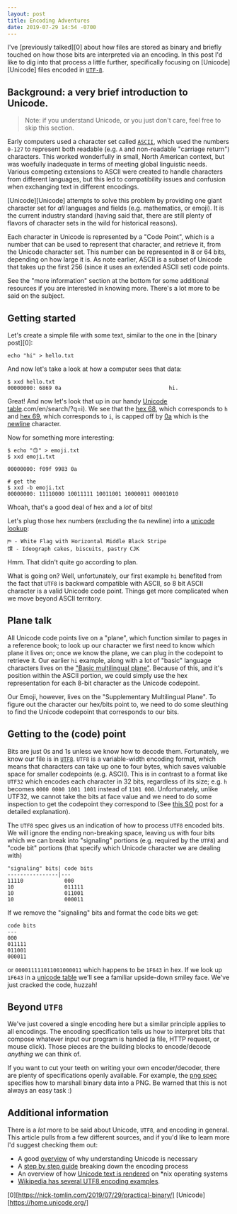 ```yaml
---
layout: post
title: Encoding Adventures
date: 2019-07-29 14:54 -0700
---
```


I've [previously talked][0] about how files are stored as binary and briefly touched on how those bits are interpreted via an encoding. In this post I'd like to dig into that process a little further, specifically focusing on [Unicode][Unicode] files encoded in [`UTF-8`](https://en.wikipedia.org/wiki/UTF-8).


Background: a very brief introduction to Unicode.
---

> Note: if you understand Unicode, or you just don't care, feel free to skip this section.

Early computers used a character set called [`ASCII`](https://en.wikipedia.org/wiki/ASCII), which used the numbers `0-127` to represent both readable (e.g. `A` and non-readable "carriage return") characters. This worked wonderfully in small, North American context, but was woefully inadequate in terms of meeting global linguistic needs. Various competing extensions to ASCII were created to handle characters from different languages, but this led to compatibility issues and confusion when exchanging text in different encodings.

[Unicode][Unicode] attempts to solve this problem by providing one giant character set for _all_ languages and fields (e.g. mathematics, or emoji). It is the current industry standard (having said that, there are still plenty of flavors of character sets in the wild for historical reasons).

Each character in Unicode is represented by a "Code Point", which is a number that can be used to represent that character, and retrieve it, from the Unicode character set. This number can be represented in 8 or 64 bits, depending on how large it is. As note earlier, ASCII is a subset of Unicode that takes up the first 256 (since it uses an extended ASCII set) code points.

See the "more information" section at the bottom for some additional resources if you are interested in knowing more. There's a lot more to be said on the subject.


Getting started
---

Let's create a simple file with some text, similar to the one in the [binary post][0]:

```
echo "hi" > hello.txt
```

And now let's take a look at how a computer sees that data:


```
$ xxd hello.txt
00000000: 6869 0a                                  hi.
```

Great! And now let's look that up in our handy [Unicode table](https://unicode-table.com).com/en/search/?q=i). We see that the [hex 68](https://unicode-table.com/en/0068/), which corresponds to `h` and [hex 69](https://unicode-table.com/en/0069/), which corresponds to `i`, is capped off by [0a](https://unicode-table.com/en/000A/) which is the [newline](https://en.wikipedia.org/wiki/Newline#Representation) character.

Now for something more interesting:


```
$ echo "🙃" > emoji.txt
$ xxd emoji.txt

00000000: f09f 9983 0a                             

# get the 
$ xxd -b emoji.txt
00000000: 11110000 10011111 10011001 10000011 00001010
```

Whoah, that's a good deal of hex and a _lot_ of bits! 

Let's plug those hex numbers (excluding the `0a` newline) into a [unicode lookup](https://unicode-table.com/en/search/?q=f09f+9983):

```
⛿ - White Flag with Horizontal Middle Black Stripe
馃 - Ideograph cakes, biscuits, pastry CJK
```

Hmm. That didn't quite go according to plan.

What is going on? Well, unfortunately, our first example `hi` benefited from the fact that `UTF8` is backward compatible with ASCII, so 8 bit ASCII character is a valid Unicode code point. Things get more complicated when we move beyond ASCII territory. 


Plane talk
---

All Unicode code points live on a "plane", which function similar to pages in a reference book; to look up our character we first need to know which plane it lives on; once we know the plane, we can plug in the codepoint to retrieve it. Our earlier `hi` example, along with a lot of "basic" language characters lives on the ["Basic multilingual plane"](https://en.wikipedia.org/wiki/Plane_(Unicode)#Basic_Multilingual_Plane). Because of this, and it's position within the ASCII portion, we could simply use the hex representation for each 8-bit character as the Unicode codepoint.

Our Emoji, however, lives on the "Supplementary Multilingual Plane". To figure out the character our hex/bits point to, we need to do some sleuthing to find the Unicode codepoint that corresponds to our bits.

Getting to the (code) point
---

Bits are just 0s and 1s unless we know how to decode them. Fortunately, we know our file is in [`UTF8`](https://en.wikipedia.org/wiki/UTF-8). `UTF8` is a variable-width encoding format, which means that characters can take up one to four bytes, which saves valuable space for smaller codepoints (e.g. ASCII). This is in contrast to a format like `UTF32` which encodes each character in 32 bits, regardless of its size; e.g. `h` becomes `0000 0000 1001 1001` instead of `1101 000`. Unfortunately, unlike UTF32, we cannot take the bits at face value and we need to do some inspection to get the codepoint they correspond to (See [this SO](https://stackoverflow.com/a/43237606/1048479) post for a detailed explanation).

The `UTF8` spec gives us an indication of how to process `UTF8` encoded bits. We will ignore the ending non-breaking space, leaving us with four bits which we can break into "signaling" portions (e.g. required by the `UTF8`) and "code bit" portions (that specify which Unicode character we are dealing with)

```
"signaling" bits| code bits
----------------|---
11110             000
10                011111
10                011001
10                000011
```

If we remove the "signaling" bits and format the code bits we get:

```
code bits
---
000 
011111 
011001
000011
```

or `000011111011001000011` which happens to be `1F643` in hex. If we look up `1F643` in a [unicode table](https://unicode-table.com/en/search/?q=1F643) we'll see a familiar upside-down smiley face. We've just cracked the code, huzzah!

Beyond `UTF8`
---

We've just covered a single encoding here but a similar principle applies to all encodings. The encoding specification tells us how to interpret bits that compose whatever input our program is handed (a file, HTTP request, or mouse click). Those pieces are the building blocks to encode/decode _anything_ we can think of. 

If you want to cut your teeth on writing your own encoder/decoder, there are plenty of specifications openly available. For example, the [png spec](https://www.w3.org/TR/2003/REC-PNG-20031110/) specifies how to marshall binary data into a PNG. Be warned that this is not always an easy task :)


Additional information
---

There is a _lot_ more to be said about Unicode, `UTF8`, and encoding in general. This article pulls from a few different sources, and if you'd like to learn more I'd suggest checking them out:

- A good [overview](https://www.joelonsoftware.com/2003/10/08/the-absolute-minimum-every-software-developer-absolutely-positively-must-know-about-unicode-and-character-sets-no-excuses) of why understanding Unicode is necessary
- A [step by step guide](http://kunststube.net/encoding) breaking down the encoding process
- An overview of how [Unicode text is rendered](http://behdad.org/text/) on *nix operating systems
- [Wikipedia has several UTF8 encoding examples](https://en.wikipedia.org/wiki/UTF-8#Examples).

[0][https://nick-tomlin.com/2019/07/29/practical-binary/]
[Unicode][https://home.unicode.org/]